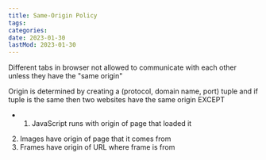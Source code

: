 ```yaml
---
title: Same-Origin Policy
tags:
categories:
date: 2023-01-30
lastMod: 2023-01-30
---
```

Different tabs in browser not allowed to communicate with each other unless they have the "same origin"

Origin is determined by creating a (protocol, domain name, port) tuple and if tuple is the same then two websites have the same origin EXCEPT

  + 1. JavaScript runs with origin of page that loaded it
2. Images have origin of page that it comes from
3. Frames have origin of URL where frame is from
